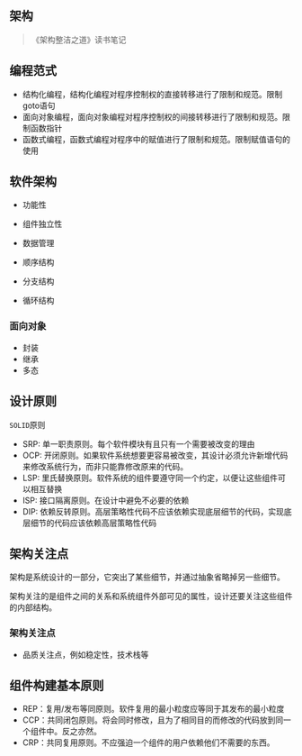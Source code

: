 ## 架构

> 《架构整洁之道》读书笔记

## 编程范式

* 结构化编程，结构化编程对程序控制权的直接转移进行了限制和规范。限制goto语句
* 面向对象编程，面向对象编程对程序控制权的间接转移进行了限制和规范。限制函数指针
* 函数式编程，函数式编程对程序中的赋值进行了限制和规范。限制赋值语句的使用

## 软件架构

* 功能性
* 组件独立性
* 数据管理

* 顺序结构
* 分支结构
* 循环结构

### 面向对象

* 封装
* 继承
* 多态

## 设计原则

`SOLID`原则

* SRP: 单一职责原则。每个软件模块有且只有一个需要被改变的理由
* OCP: 开闭原则。如果软件系统想要更容易被改变，其设计必须允许新增代码来修改系统行为，而非只能靠修改原来的代码。
* LSP: 里氏替换原则。软件系统的组件要遵守同一个约定，以便让这些组件可以相互替换
* ISP: 接口隔离原则。在设计中避免不必要的依赖
* DIP: 依赖反转原则。高层策略性代码不应该依赖实现底层细节的代码，实现底层细节的代码应该依赖高层策略性代码

## 架构关注点

架构是系统设计的一部分，它突出了某些细节，并通过抽象省略掉另一些细节。

架构关注的是组件之间的关系和系统组件外部可见的属性，设计还要关注这些组件的内部结构。

### 架构关注点

* 品质关注点，例如稳定性，技术栈等

## 组件构建基本原则

* REP：复用/发布等同原则。软件复用的最小粒度应等同于其发布的最小粒度
* CCP：共同闭包原则。将会同时修改，且为了相同目的而修改的代码放到同一个组件中。反之亦然。
* CRP：共同复用原则。不应强迫一个组件的用户依赖他们不需要的东西。
